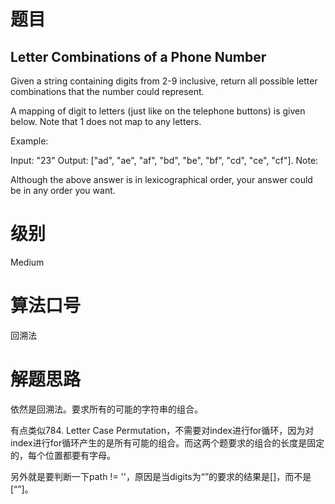 # 题目
## Letter Combinations of a Phone Number
Given a string containing digits from 2-9 inclusive, return all possible letter combinations that the number could represent.

A mapping of digit to letters (just like on the telephone buttons) is given below. Note that 1 does not map to any letters.



Example:

Input: "23"
Output: ["ad", "ae", "af", "bd", "be", "bf", "cd", "ce", "cf"].
Note:

Although the above answer is in lexicographical order, your answer could be in any order you want.

# 级别 
Medium

# 算法口号
回溯法

# 解题思路
依然是回溯法。要求所有的可能的字符串的组合。

有点类似784. Letter Case Permutation，不需要对index进行for循环，因为对index进行for循环产生的是所有可能的组合。而这两个题要求的组合的长度是固定的，每个位置都要有字母。

另外就是要判断一下path != ''，原因是当digits为“”的要求的结果是[]，而不是[“”]。